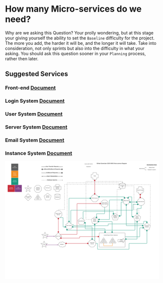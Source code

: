 # How many Micro-services do we need?
Why are we asking this Question? Your prolly wondering, but at this stage your giving yourself the ability to set the `Baseline` difficulty for the project. The more you add, the harder it will be, and the longer it will take. Take into consideration, not only sprints but also into the difficulty in what your asking. You should ask this question sooner in your `Planning` process, rather then later.
## Suggested Services
### Front-end [Document](/micro_services/front-end.md)
### Login System [Document](/micro_services/login-system.md)
### User System [Document](/micro_services/user-system.md)
### Server System [Document](/micro_services/server-system.md)
### Email System [Document](/micro_services/email-system.md)
### Instance System [Document](/micro_services/instance-system.md)

![Image of Yaktocat](https://github.com/MMOCreators/Planning/blob/develop/files/v2-micro-service-diagram.png)